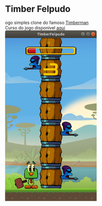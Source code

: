 # Timber Felpudo
ogo simples clone do famoso <a href="https://store.steampowered.com/app/398710/Timberman/?l=portuguese">Timberman</a></br>
Curso do jogo disponível <a href="https://www.udemy.com/course/criacao-de-jogos-para-android-curso-completo/">aqui</a></br>
<img src="demo.png" width=300>

